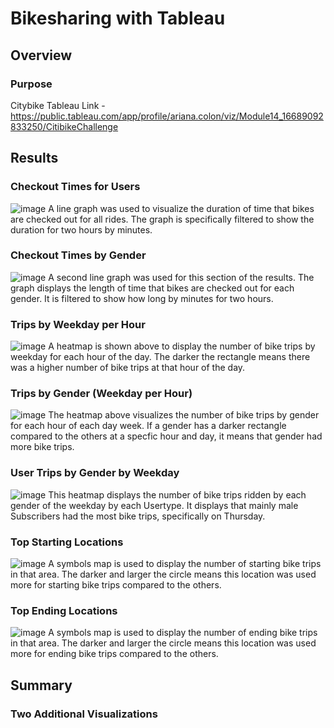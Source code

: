 # Bikesharing with Tableau
## Overview
### Purpose

Citybike Tableau Link - https://public.tableau.com/app/profile/ariana.colon/viz/Module14_16689092833250/CitibikeChallenge 
## Results
### Checkout Times for Users
![image](https://user-images.githubusercontent.com/107401667/202878121-64d95170-ed5d-4694-9a9d-fc3d64576f98.png)
A line graph was used to visualize the duration of time that bikes are checked out for all rides. The graph is specifically filtered to show the duration for two hours by minutes.
### Checkout Times by Gender
![image](https://user-images.githubusercontent.com/107401667/202878141-dc60fa9f-a4c2-48b4-b4aa-5c802ad29cae.png)
A second line graph was used for this section of the results. The graph displays the length of time that bikes are checked out for each gender. It is filtered to show how long by minutes for two hours.
### Trips by Weekday per Hour
![image](https://user-images.githubusercontent.com/107401667/202878157-5d09c98c-192c-4e25-bbb1-5fda9fef6d50.png)
A heatmap is shown above to display the number of bike trips by weekday for each hour of the day. The darker the rectangle means there was a higher number of bike trips at that hour of the day.
### Trips by Gender (Weekday per Hour)
![image](https://user-images.githubusercontent.com/107401667/202878177-cd90527c-3f07-4ce4-88ba-6e6899d1c22f.png)
The heatmap above visualizes the number of bike trips by gender for each hour of each day week. If a gender has a darker rectangle compared to the others at a specfic hour and day, it means that gender had more bike trips.
### User Trips by Gender by Weekday
![image](https://user-images.githubusercontent.com/107401667/202878193-c52eee3e-b9b6-4cca-a743-a75d175a466b.png)
This heatmap displays the number of bike trips ridden by each gender of the weekday by each Usertype. It displays that mainly male Subscribers had the most bike trips, specifically on Thursday.
### Top Starting Locations
![image](https://user-images.githubusercontent.com/107401667/202878222-b2503f1f-272c-4eba-b9c6-3221c5c9248e.png)
A symbols map is used to display the number of starting bike trips in that area. The darker and larger the circle means this location was used more for starting bike trips compared to the others. 
### Top Ending Locations
![image](https://user-images.githubusercontent.com/107401667/202878211-6c69eb5e-9939-4c63-bcd2-49601e52f0bd.png)
A symbols map is used to display the number of ending bike trips in that area. The darker and larger the circle means this location was used more for ending bike trips compared to the others. 
## Summary
### Two Additional Visualizations
